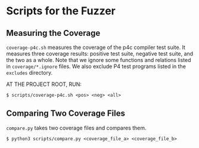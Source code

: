 # Scripts for the Fuzzer

## Measuring the Coverage

`coverage-p4c.sh` measures the coverage of the p4c compiler test suite.
It measures three coverage results: positive test suite, negative test suite, and the two as a whole.
Note that we ignore some functions and relations listed in `coverage/*.ignore` files.
We also exclude P4 test programs listed in the `excludes` directory.

AT THE PROJECT ROOT, RUN:

```shell
$ scripts/coverage-p4c.sh <pos> <neg> <all>
```

## Comparing Two Coverage Files

`compare.py` takes two coverage files and compares them.

```shell
$ python3 scripts/compare.py <coverage_file_a> <coverage_file_b>
```
